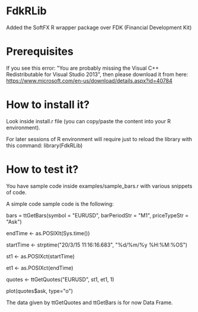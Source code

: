 # FdkRLib
Added the SoftFX R wrapper package over FDK (Financial Development Kit)

# Prerequisites
If you see this error: "You are probably missing the Visual C++ Redistributable for Visual Studio 2013", then please download it from here:
https://www.microsoft.com/en-us/download/details.aspx?id=40784

# How to install it?
Look inside install.r file (you can copy/paste the content into your R environment).

For later sessions of R environment will require just to reload the library with this command:
library(FdkRLib)

# How to test it?
You have sample code inside examples/sample_bars.r with various snippets of code. 

A simple code sample code is the following:

bars = ttGetBars(symbol = "EURUSD", barPeriodStr = "M1", priceTypeStr = "Ask")

endTime <- as.POSIXlt(Sys.time())

startTime <- strptime("20/3/15 11:16:16.683", "%d/%m/%y %H:%M:%OS")

st1 <- as.POSIXct(startTime)

et1 <- as.POSIXct(endTime)

quotes <- ttGetQuotes("EURUSD", st1, et1, 1)

plot(quotes$ask, type="o")

The data given by ttGetQuotes and ttGetBars is for now Data Frame.

